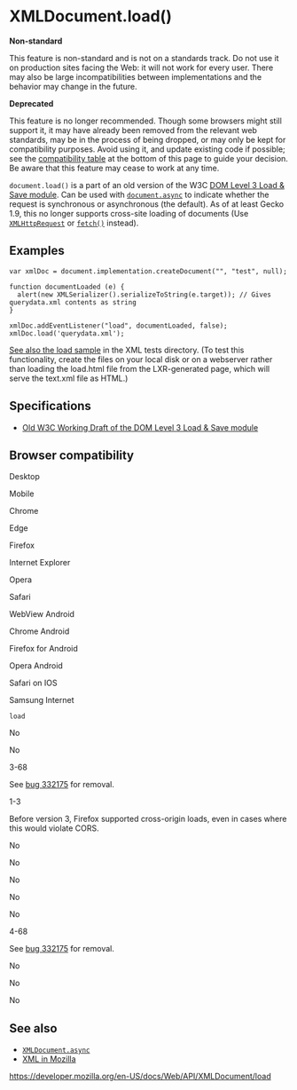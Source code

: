 XMLDocument.load()
==================

**Non-standard**

This feature is non-standard and is not on a standards track. Do not use it on production sites facing the Web: it will not work for every user. There may also be large incompatibilities between implementations and the behavior may change in the future.

**Deprecated**

This feature is no longer recommended. Though some browsers might still support it, it may have already been removed from the relevant web standards, may be in the process of being dropped, or may only be kept for compatibility purposes. Avoid using it, and update existing code if possible; see the [compatibility table](#browser_compatibility) at the bottom of this page to guide your decision. Be aware that this feature may cease to work at any time.

`document.load()` is a part of an old version of the W3C [DOM Level 3 Load & Save module](https://www.w3.org/TR/2003/WD-DOM-Level-3-LS-20030619/load-save.html#LS-DocumentLS). Can be used with [`document.async`](async) to indicate whether the request is synchronous or asynchronous (the default). As of at least Gecko 1.9, this no longer supports cross-site loading of documents (Use [`XMLHttpRequest`](../xmlhttprequest) or [`fetch()`](../windoworworkerglobalscope/fetch) instead).

Examples
--------

    var xmlDoc = document.implementation.createDocument("", "test", null);

    function documentLoaded (e) {
      alert(new XMLSerializer().serializeToString(e.target)); // Gives querydata.xml contents as string
    }

    xmlDoc.addEventListener("load", documentLoaded, false);
    xmlDoc.load('querydata.xml');

[See also the load sample](https://dxr.mozilla.org/mozilla-central/source/content/xml/tests/load/) in the XML tests directory. (To test this functionality, create the files on your local disk or on a webserver rather than loading the load.html file from the LXR-generated page, which will serve the text.xml file as HTML.)

Specifications
--------------

-   [Old W3C Working Draft of the DOM Level 3 Load & Save module](https://www.w3.org/TR/2003/WD-DOM-Level-3-LS-20030619/load-save.html#LS-DocumentLS)

Browser compatibility
---------------------

Desktop

Mobile

Chrome

Edge

Firefox

Internet Explorer

Opera

Safari

WebView Android

Chrome Android

Firefox for Android

Opera Android

Safari on IOS

Samsung Internet

`load`

No

No

3-68

See [bug 332175](https://bugzil.la/332175) for removal.

1-3

Before version 3, Firefox supported cross-origin loads, even in cases where this would violate CORS.

No

No

No

No

No

4-68

See [bug 332175](https://bugzil.la/332175) for removal.

No

No

No

See also
--------

-   [`XMLDocument.async`](async)
-   [XML in Mozilla](https://developer.mozilla.org/en-US/docs/XML_in_Mozilla)

<a href="https://developer.mozilla.org/en-US/docs/Web/API/XMLDocument/load" class="_attribution-link">https://developer.mozilla.org/en-US/docs/Web/API/XMLDocument/load</a>

